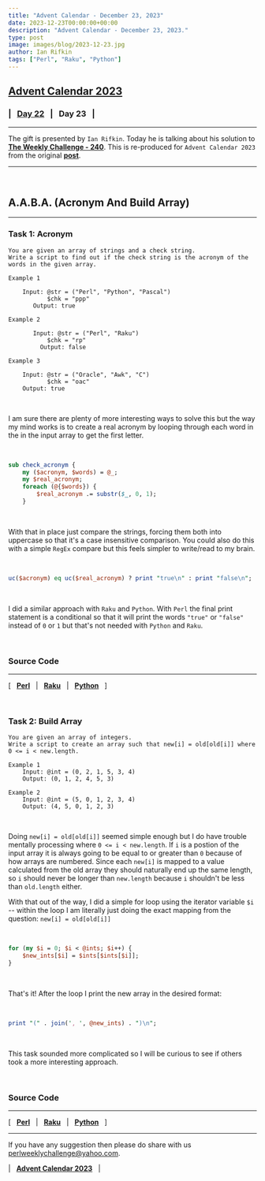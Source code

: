 ```yaml
---
title: "Advent Calendar - December 23, 2023"
date: 2023-12-23T00:00:00+00:00
description: "Advent Calendar - December 23, 2023."
type: post
image: images/blog/2023-12-23.jpg
author: Ian Rifkin
tags: ["Perl", "Raku", "Python"]
---
```


## [**Advent Calendar 2023**](/blog/advent-calendar-2023)
### | &nbsp; [**Day 22**](/blog/advent-calendar-2023-12-22) &nbsp; | &nbsp; **Day 23** &nbsp; |
***

The gift is presented by `Ian Rifkin`. Today he is talking about his solution to [**The Weekly Challenge - 240**](/blog/perl-weekly-challenge-240). This is re-produced for `Advent Calendar 2023` from the original [**post**](https://github.com/ianrifkin/perlweeklychallenge-club/blob/ianrifkin-challenge-240/challenge-240/ianrifkin/README.md).

***

<br>

## A.A.B.A. (Acronym And Build Array)
***

### Task 1: Acronym

    You are given an array of strings and a check string.
    Write a script to find out if the check string is the acronym of the words in the given array.

    Example 1

        Input: @str = ("Perl", "Python", "Pascal")
               $chk = "ppp"
           Output: true

    Example 2

           Input: @str = ("Perl", "Raku")
               $chk = "rp"
             Output: false

    Example 3

        Input: @str = ("Oracle", "Awk", "C")
               $chk = "oac"
        Output: true

<br>

I am sure there are plenty of more interesting ways to solve this but the way my mind works is to create a real acronym by looping through each word in the in the input array to get the first letter.

<br>

```perl
sub check_acronym {
    my ($acronym, $words) = @_;
    my $real_acronym;
    foreach (@{$words}) {
        $real_acronym .= substr($_, 0, 1);
    }
```

<br>

With that in place just compare the strings, forcing them both into uppercase so that it's a case insensitive comparison. You could also do this with a simple `RegEx` compare but this feels simpler to write/read to my brain.

<br>

```perl
uc($acronym) eq uc($real_acronym) ? print "true\n" : print "false\n";
```

<br>

I did a similar approach with `Raku` and `Python`. With `Perl` the final print statement is a conditional so that it will print the words `"true"` or `"false"` instead of `0` or `1` but that's not needed with `Python` and `Raku`.

<br>

### Source Code
***

[ &nbsp; [**Perl**](https://github.com/manwar/perlweeklychallenge-club/blob/master/challenge-240/ianrifkin/perl/ch-1.pl) &nbsp; |
 &nbsp; [**Raku**](https://github.com/manwar/perlweeklychallenge-club/blob/master/challenge-240/ianrifkin/raku/ch-1.raku) &nbsp; |
 &nbsp; [**Python**](https://github.com/manwar/perlweeklychallenge-club/blob/master/challenge-240/ianrifkin/python/ch-1.py) &nbsp; ]

<br>

### Task 2: Build Array

    You are given an array of integers.
    Write a script to create an array such that new[i] = old[old[i]] where 0 <= i < new.length.

    Example 1
        Input: @int = (0, 2, 1, 5, 3, 4)
        Output: (0, 1, 2, 4, 5, 3)

    Example 2
        Input: @int = (5, 0, 1, 2, 3, 4)
        Output: (4, 5, 0, 1, 2, 3)

<br>

Doing `new[i] = old[old[i]]` seemed simple enough but I do have trouble mentally processing where `0 <= i < new.length`. If `i` is a postion of the input array it is always going to be equal to or greater than `0` because of how arrays are numbered. Since each `new[i]` is mapped to a value calculated from the old array they should naturally end up the same length, so `i` should never be longer than `new.length` because `i` shouldn't be less than `old.length` either.

With that out of the way, I did a simple for loop using the iterator variable `$i` -- within the loop I am literally just doing the exact mapping from the question: `new[i] = old[old[i]]`

<br>

```perl
for (my $i = 0; $i < @ints; $i++) {
    $new_ints[$i] = $ints[$ints[$i]];
}
```

<br>

That's it! After the loop I print the new array in the desired format:

<br>

```perl
print "(" . join(', ', @new_ints) . ")\n";
```

<br>

This task sounded more complicated so I will be curious to see if others took a more interesting approach.

<br>

### Source Code
***

[ &nbsp; [**Perl**](https://github.com/manwar/perlweeklychallenge-club/blob/master/challenge-240/ianrifkin/perl/ch-2.pl) &nbsp; |
 &nbsp; [**Raku**](https://github.com/manwar/perlweeklychallenge-club/blob/master/challenge-240/ianrifkin/raku/ch-2.raku) &nbsp; |
 &nbsp; [**Python**](https://github.com/manwar/perlweeklychallenge-club/blob/master/challenge-240/ianrifkin/python/ch-2.py) &nbsp; ]

***

If you have any suggestion then please do share with us <perlweeklychallenge@yahoo.com>.

| &nbsp; [**Advent Calendar 2023**](/blog/advent-calendar-2023) &nbsp; |

